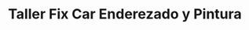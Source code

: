 ---
title: "Taller Fix Car Enderezado y Pintura"
url: /san-jose/taller-fix-car-enderezado-y-pintura/
shop: reparación de automóviles
---